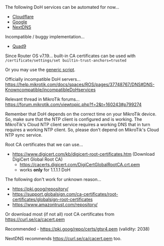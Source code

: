 The following DoH services can be automated for now...

- [Cloudflare](https://github.com/pothi/mikrotik-scripts/blob/main/doh-scripts/cloudflare.rsc)
- [Google](https://github.com/pothi/mikrotik-scripts/blob/main/doh-scripts/google.rsc)
- [NextDNS](https://github.com/pothi/mikrotik-scripts/blob/main/doh-scripts/nextdns.rsc)

Incompatible / buggy implementation...

- [Quad9](https://github.com/pothi/mikrotik-scripts/blob/main/doh-scripts/quad9.rsc)

Since Router OS v7.19... built-in CA certificates can be used with `/certificate/settings/set builtin-trust-anchors=trusted`

Or you may use the [generic script](https://github.com/pothi/mikrotik-scripts/blob/main/doh-scripts/generic.rsc).

Officially incompatible DoH servers... https://help.mikrotik.com/docs/spaces/ROS/pages/37748767/DNS#DNS-Knowncompatible/incompatibleDoHservices

Relevant thread in MikroTik forums... https://forum.mikrotik.com/viewtopic.php?f=2&t=160243#p799274

Remember that DoH depends on the correct time on your MikroTik device. So, make sure that the NTP client is configured and is working. The MikroTik's Cloud NTP client service requires a working DNS that in turn requires a working NTP client. So, please don't depend on MikroTik's Cloud NTP sync service.

Root CA certificates that we can use...

- https://www.digicert.com/kb/digicert-root-certificates.htm (Download DigiCert Global Root CA)
    - https://cacerts.digicert.com/DigiCertGlobalRootCA.crt.pem
    - works **only** for 1.1.1.1 DoH

The following don't work for unknown reason...

- https://pki.goog/repository/
- https://support.globalsign.com/ca-certificates/root-certificates/globalsign-root-certificates
- https://www.amazontrust.com/repository/

Or download most (if not all) root CA certificates from https://curl.se/ca/cacert.pem

Recommended - https://pki.goog/repo/certs/gtsr4.pem (validity: 2038)

NextDNS recommends https://curl.se/ca/cacert.pem too.

